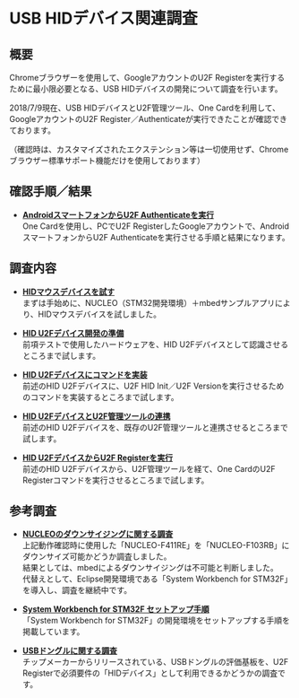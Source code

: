 # USB HIDデバイス関連調査

## 概要

Chromeブラウザーを使用して、GoogleアカウントのU2F Registerを実行するために最小限必要となる、USB HIDデバイスの開発について調査を行います。

2018/7/9現在、USB HIDデバイスとU2F管理ツール、One Cardを利用して、GoogleアカウントのU2F Register／Authenticateが実行できたことが確認できております。

（確認時は、カスタマイズされたエクステンション等は一切使用せず、Chromeブラウザー標準サポート機能だけを使用しております）

## 確認手順／結果

- <b>[AndroidスマートフォンからU2F Authenticateを実行](NUCLEO_HID_U2F_AUTHENTICATE.md)</b><br>
One Cardを使用し、PCでU2F RegisterしたGoogleアカウントで、AndroidスマートフォンからU2F Authenticateを実行させる手順と結果になります。

## 調査内容

- <b>[HIDマウスデバイスを試す](NUCLEO_HID_MOUSE.md)</b><br>
まずは手始めに、NUCLEO（STM32開発環境）＋mbedサンプルアプリにより、HIDマウスデバイスを試しました。

- <b>[HID U2Fデバイス開発の準備](NUCLEO_HID_U2F_PREPARE.md)</b><br>
前項テストで使用したハードウェアを、HID U2Fデバイスとして認識させるところまで試します。

- <b>[HID U2Fデバイスにコマンドを実装](NUCLEO_HID_U2F_COMMAND.md)</b><br>
前述のHID U2Fデバイスに、U2F HID Init／U2F Versionを実行させるためのコマンドを実装するところまで試します。

- <b>[HID U2FデバイスとU2F管理ツールの連携](NUCLEO_HID_U2FMNT.md)</b><br>
前述のHID U2Fデバイスを、既存のU2F管理ツールと連携させるところまで試します。

- <b>[HID U2FデバイスからU2F Registerを実行](NUCLEO_HID_U2F_REGISTER.md)</b><br>
前述のHID U2Fデバイスから、U2F管理ツールを経て、One CardのU2F Registerコマンドを実行させるところまで試します。

## 参考調査

- <b>[NUCLEOのダウンサイジングに関する調査](NUCLEO_DOWNSIZE.md)</b><br>
上記動作確認時に使用した「NUCLEO-F411RE」を「NUCLEO-F103RB」にダウンサイズ可能かどうか調査しました。<br>
結果としては、mbedによるダウンサイジングは不可能と判断しました。<br>
代替えとして、Eclipse開発環境である「System Workbench for STM32F」を導入し、調査を継続中です。

- <b>[System Workbench for STM32F セットアップ手順](SW4STM_README.md)</b><br>
「System Workbench for STM32F」の開発環境をセットアップする手順を掲載しています。

- <b>[USBドングルに関する調査](USBDONGLE.md)</b><br>
チップメーカーからリリースされている、USBドングルの評価基板を、U2F Registerで必須要件の「HIDデバイス」として利用できるかどうかの調査です。
